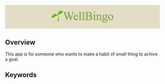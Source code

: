<img src="/public/img/barner.png">

## Overview

This app is for someone who wants to make a habit of small thing to achive a goal. 

## Keywords

